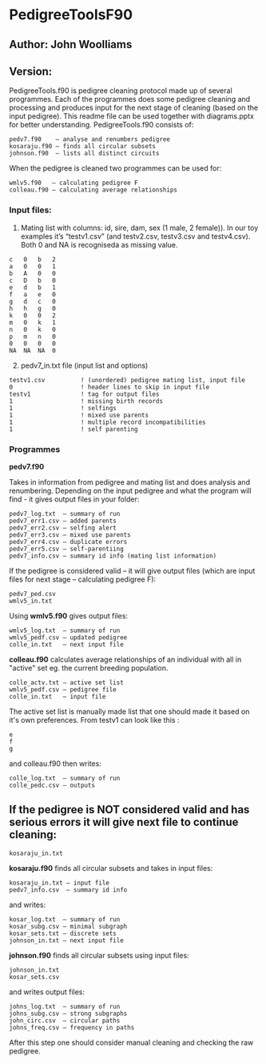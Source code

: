 # PedigreeToolsF90
## Author: John Woolliams 
## Version: 

PedigreeTools.f90 is pedigree cleaning protocol made up of several programmes. Each of the programmes does some pedigree cleaning and processing and produces input for the next stage of cleaning (based on the input pedigree). This readme file can be used together with diagrams.pptx for better understanding. PedigreeTools.f90 consists of:

    pedv7.f90    – analyse and renumbers pedigree
    kosaraju.f90 – finds all circular subsets
    johnson.f90  – lists all distinct circuits

When the pedigree is cleaned two programmes can be used for: 

    wmlv5.f90   – calculating pedigree F
    colleau.f90 – calculating average relationships

### Input files:
  1.	Mating list with columns: id, sire, dam, sex (1 male, 2 female)). 
      In our toy examples it’s “testv1.csv” (and testv2.csv, testv3.csv and testv4.csv). 
      Both 0 and NA is recogniseda as missing value.

```
c	0	b	2
a	0	0	1
b	A	0	0
c	D	b	0
e	d	b	1
f	a	e	0
g	d	c	0
h	h	g	0
k	0	0	2
m	0	k	1
n	0	k	0
p	m	n	0
0	0	0	0
NA	NA	NA	0
```
  2.	pedv7_in.txt file (input list and options)
```
testv1.csv          ! (unordered) pedigree mating list, input file
0                   ! header lines to skip in input file
testv1              ! tag for output files
1                   ! missing birth records
1                   ! selfings
1                   ! mixed use parents
1                   ! multiple record incompatibilities
1                   ! self parenting
```

### Programmes

**pedv7.f90**

Takes in information from pedigree and mating list and does analysis and renumbering.
Depending on the input pedigree and what the program will find - it gives output files in your folder:

```
pedv7_log.txt  – summary of run
pedv7_err1.csv – added parents
pedv7_err2.csv – selfing alert
pedv7_err3.csv – mixed use parents
pedv7_err4.csv – duplicate errors
pedv7_err5.csv – self-parentiing
pedv7_info.csv – summary id info (mating list information)
```

If the pedigree is considered valid – it will give output files (which are input files for next stage – calculating pedigree F):
```
pedv7_ped.csv
wmlv5_in.txt
```
   
Using **wmlv5.f90** gives output files:
```
wmlv5_log.txt  – summary of run
wmlv5_pedf.csv – updated pedigree
colle_in.txt   – next input file
```

**colleau.f90** calculates average relationships of an individual with all in "active" set eg. the current breeding population.
```
colle_actv.txt – active set list
wmlv5_pedf.csv – pedigree file
colle_in.txt   – input file
```
The active set list is manually made list that one should made it based on it's own preferences. From testv1 can look like this :

```
e
f
g
```

and colleau.f90 then writes:
```
colle_log.txt  – summary of run
colle_pedc.csv – outputs 
```


## If the pedigree is NOT considered valid and has serious errors it will give next file to continue cleaning:
```
kosaraju_in.txt
```
**kosaraju.f90** finds all circular subsets and takes in input files:
```
kosaraju_in.txt – input file
pedv7_info.csv  – summary id info
```
and writes:
```
kosar_log.txt  – summary of run
kosar_subg.csv – minimal subgraph
kosar_sets.txt – discrete sets
johnson_in.txt – next input file
```
**johnson.f90** finds all circular subsets using input files:
```
johnson_in.txt
kosar_sets.csv
```
and writes output files:
```
johns_log.txt  – summary of run
johns_subg.csv – strong subgraphs
john_circ.csv  – circular paths
johns_freq.csv – frequency in paths
```

After this step one should consider manual cleaning and checking the raw pedigree. 
